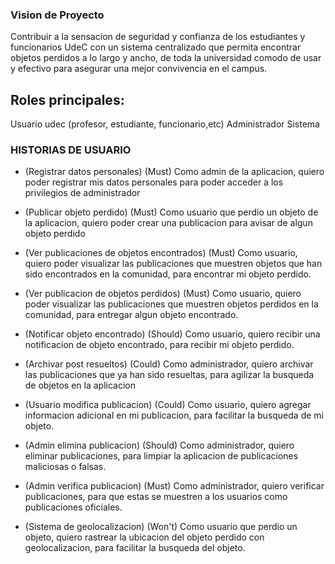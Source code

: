 ### Vision de Proyecto

Contribuir a la sensacion de seguridad y
confianza de los estudiantes y funcionarios UdeC con un
sistema centralizado que permita encontrar objetos perdidos a lo largo y ancho,
de toda la universidad comodo de usar y efectivo para asegurar una mejor convivencia
en el campus.

## Roles principales:
Usuario udec (profesor, estudiante, funcionario,etc)
Administrador
Sistema

### HISTORIAS DE USUARIO

- (Registrar datos personales) (Must)
 Como admin de la aplicacion, quiero poder registrar mis datos personales para poder acceder a los privilegios de administrador

- (Publicar objeto perdido) (Must)
 Como usuario que perdio un objeto de la aplicacion, quiero poder crear una publicacion para avisar de algun objeto perdido

- (Ver publicaciones de objetos encontrados) (Must)
 Como usuario, quiero poder visualizar las publicaciones que muestren objetos que han sido encontrados en la comunidad, para encontrar mi objeto perdido.

- (Ver publicacion de objetos perdidos) (Must)
 Como usuario, quiero poder visualizar las publicaciones que muestren objetos perdidos en la comunidad, para entregar algun objeto encontrado.

- (Notificar objeto encontrado) (Should)
 Como usuario, quiero recibir una notificacion de objeto encontrado, para recibir mi objeto perdido.

- (Archivar post resueltos) (Could)
 Como administrador, quiero archivar las publicaciones que ya han sido resueltas, para agilizar la busqueda de objetos en la aplicacion

- (Usuario modifica publicacion) (Could)
 Como usuario, quiero agregar informacion adicional en mi publicacion, para facilitar la busqueda de mi objeto.

- (Admin elimina publicacion) (Should)
 Como administrador, quiero eliminar publicaciones, para limpiar la aplicacion de publicaciones maliciosas o falsas.

- (Admin verifica publicacion) (Must)
 Como administrador, quiero verificar publicaciones, para que estas se muestren a los usuarios como publicaciones oficiales.

- (Sistema de geolocalizacion) (Won't)
 Como usuario que perdio un objeto, quiero rastrear la ubicacion del objeto perdido con geolocalizacion, para facilitar la busqueda del objeto.
